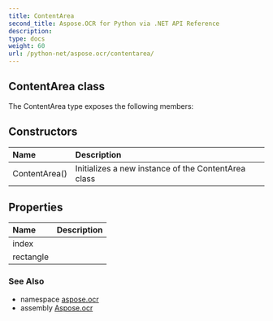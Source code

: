 ```yaml
---
title: ContentArea
second_title: Aspose.OCR for Python via .NET API Reference
description: 
type: docs
weight: 60
url: /python-net/aspose.ocr/contentarea/
---
```


## ContentArea class



The ContentArea type exposes the following members:
## Constructors
| Name | Description |
| :- | :- |
|ContentArea()|Initializes a new instance of the ContentArea class|
## Properties
| Name | Description |
| :- | :- |
|index|  |
|rectangle|  |

### See Also

* namespace [aspose.ocr](/ocr/python-net/aspose.ocr/)
* assembly [Aspose.ocr](/ocr/python-net/)

